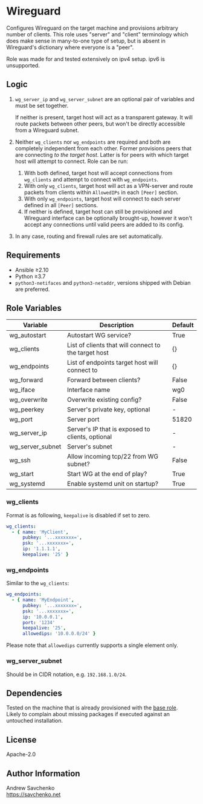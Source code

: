 # Wireguard

Configures Wireguard on the target machine and provisions arbitrary number of clients. This role uses "server" and "client" terminology which does make sense in many-to-one type of setup, but is absent in Wireguard's dictionary where everyone is a "peer".

Role was made for and tested extensively on ipv4 setup. ipv6 is unsupported.


## Logic

1. `wg_server_ip` and `wg_server_subnet` are an optional pair of variables and must be set together.

    If neither is present, target host will act as a transparent gateway. It will route packets between other peers, but won't be directly accessible from a Wireguard subnet.

1. Neither `wg_clients` nor `wg_endpoints` are required and both are completely independent from each other. Former provisions peers that are connecting _to the target host_. Latter is for peers with which target host will attempt to connect. Role can be run:

    1. With both defined, target host will accept connections from `wg_clients` and attempt to connect with `wg_endpoints`.
    1. With only `wg_clients`, target host will act as a VPN-server and route packets from clients within `AllowedIPs` in each `[Peer]` section.
    1. With only `wg_endpoints`, target host will connect to each server defined in all `[Peer]` sections.
    1. If neither is defined, target host can still be provisioned and Wireguard interface can be optionally brought-up, however it won't accept any connections until valid peers are added to its config.

1. In any case, routing and firewall rules are set automatically.

## Requirements

- Ansible ≥2.10
- Python ≥3.7
- `python3-netifaces` and `python3-netaddr`, versions shipped with Debian are preferred.


## Role Variables

| Variable         | Description                                          | Default |
|------------------|------------------------------------------------------|---------|
| wg_autostart     | Autostart WG service?                                | True    |
| wg_clients       | List of clients that will connect to the target host | {}      |
| wg_endpoints     | List of endpoints target host will connect to        | {}      |
| wg_forward       | Forward between clients?                             | False   |
| wg_iface         | Interface name                                       | wg0     |
| wg_overwrite     | Overwrite existing config?                           | False   |
| wg_peerkey       | Server's private key, optional                       | -       |
| wg_port          | Server port                                          | 51820   |
| wg_server_ip     | Server's IP that is exposed to clients, optional     | -       |
| wg_server_subnet | Server's subnet                                      | -       |
| wg_ssh           | Allow incoming tcp/22 from WG subnet?                | False   |
| wg_start         | Start WG at the end of play?                         | True    |
| wg_systemd       | Enable systemd unit on startup?                      | True    |


### wg_clients

Format is as following, `keepalive` is disabled if set to zero.

```yaml
wg_clients:
  - { name: 'MyClient',
      pubkey: '...xxxxxxx=',
      psk: '...xxxxxxx=',
      ip: '1.1.1.1',
      keepalive: '25' }
```


### wg_endpoints

Similar to the `wg_clients`:

```yaml
wg_endpoints:
  - { name: 'MyEndpoint',
      pubkey: '...xxxxxxx=',
      psk: '...xxxxxxx=',
      ip: '10.0.0.1',
      port: '1234'
      keepalive: '25',
      allowedips: '10.0.0.0/24' }
```

Please note that `allowedips` currently supports a single element only.


### wg_server_subnet

Should be in CIDR notation, e.g. `192.168.1.0/24`.


## Dependencies

Tested on the machine that is already provisioned with the [base role](../base/).\
Likely to complain about missing packages if executed against an untouched installation.


## License

Apache-2.0


## Author Information

Andrew Savchenko\
https://savchenko.net
